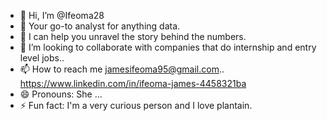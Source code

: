 - 👋 Hi, I’m @Ifeoma28
- 👀 Your go-to analyst for anything data.
- 🌱 I can help you unravel the story behind the numbers.
- 💞️ I’m looking to collaborate with companies that do internship and entry level jobs..
- 📫 How to reach me jamesifeoma95@gmail.com.. https://www.linkedin.com/in/ifeoma-james-4458321ba
- 😄 Pronouns: She ...
- ⚡ Fun fact: I'm a very curious person and I love plantain.

<!---
Ifeoma28/Ifeoma28 is a ✨ special ✨ repository because its `README.md` (this file) appears on your GitHub profile.
You can click the Preview link to take a look at your changes.
--->
